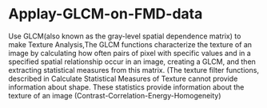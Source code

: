 # Applay-GLCM-on-FMD-data
Use GLCM(also known as the gray-level spatial dependence matrix) to make Texture Analysis,The GLCM functions characterize the texture of an image by calculating how often pairs of pixel with specific values and in a specified spatial relationship occur in an image, creating a GLCM, and then extracting statistical measures from this matrix. (The texture filter functions, described in Calculate Statistical Measures of Texture cannot provide information about shape.
These statistics provide information about the texture of an image (Contrast-Correlation-Energy-Homogeneity)
